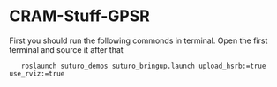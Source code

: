 # CRAM-Stuff-GPSR

First you should run the following commonds in terminal.
Open the first terminal and source it after that
  ```
     roslaunch suturo_demos suturo_bringup.launch upload_hsrb:=true use_rviz:=true
  ``` 

